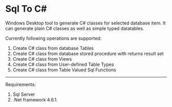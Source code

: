 # Sql To C#
Windows Desktop tool to generate C# classes for selected database item.
It can generate plain C# classes as well as simple typed datatables. 

Currently following operations are supported:
1. Create C# class from database Tables
2. Create C# class from database stored procedure with returns result set
3. Create C# class from Views
4. Create C# class from User-defined Table Types
5. Create C# class from Table Valued Sql Functions

------------------------------------------------
Requirements:
1. Sql Server
2. .Net framework 4.6.1.
